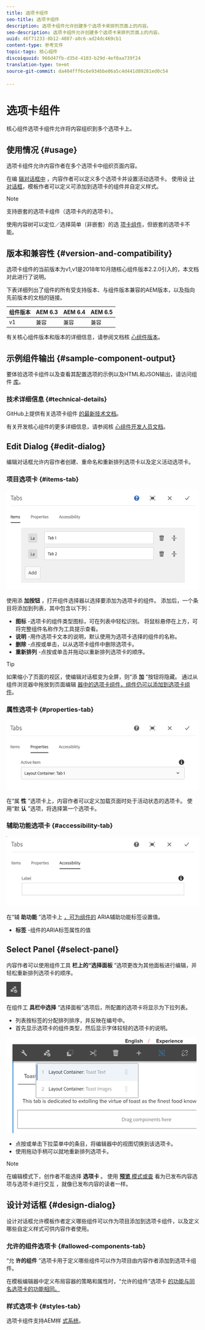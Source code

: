 ```yaml
---
title: 选项卡组件
seo-title: 选项卡组件
description: 选项卡组件允许创建多个选项卡来排列页面上的内容。
seo-description: 选项卡组件允许创建多个选项卡来排列页面上的内容。
uuid: 46f71233-8b12-4887-a0c6-ad24dc469cb1
content-type: 参考文件
topic-tags: 核心组件
discoiquuid: 966d47fb-d35d-4103-b29d-4ef0aa739f24
translation-type: tm+mt
source-git-commit: da404fff6c6e934bbe06a5c4d441d89281ed0c54

---
```



# 选项卡组件

核心组件选项卡组件允许将内容组织到多个选项卡上。

## 使用情况 {#usage}

选项卡组件允许内容作者在多个选项卡中组织页面内容。

在编 [辑对话框中](#edit-dialog) ，内容作者可以定义多个选项卡并设置活动选项卡。 使用设 [计对话框](#design-dialog)，模板作者可以定义可添加到选项卡的组件并自定义样式。

>[!NOTE]
>
>支持嵌套的选项卡组件（选项卡内的选项卡）。
>
>使用内容树可以定位／选择简单（非嵌套）的选 [项卡组件](https://helpx.adobe.com/experience-manager/6-5/sites/authoring/using/author-environment-tools.html)，但嵌套的选项卡不能。

## 版本和兼容性 {#version-and-compatibility}

选项卡组件的当前版本为v1,v1是2018年10月随核心组件版本2.2.0引入的，本文档对此进行了说明。

下表详细列出了组件的所有受支持版本、与组件版本兼容的AEM版本，以及指向先前版本的文档的链接。

| 组件版本 | AEM 6.3 | AEM 6.4 | AEM 6.5 |
|--- |--- |--- |--- |
| v1 | 兼容 | 兼容 | 兼容 |

有关核心组件版本和版本的详细信息，请参阅文档核 [心组件版本](versions.md)。

## 示例组件输出 {#sample-component-output}

要体验选项卡组件以及查看其配置选项的示例以及HTML和JSON输出，请访问组件 [库](http://opensource.adobe.com/aem-core-wcm-components/library/tabs.html)。

### 技术详细信息 {#technical-details}

GitHub上提供有关选项卡组件 [的最新技术文档](https://github.com/adobe/aem-core-wcm-components/blob/master/content/src/content/jcr_root/apps/core/wcm/components/tabs/v1/tabs)。

有关开发核心组件的更多详细信息，请参阅核 [心组件开发人员文档](developing.md)。

## Edit Dialog {#edit-dialog}

编辑对话框允许内容作者创建、重命名和重新排列选项卡以及定义活动选项卡。

### 项目选项卡 {#items-tab}

![](assets/screen-shot-2019-08-29-12.28.16.png)

使用添 **加按钮** ，打开组件选择器以选择要添加为选项卡的组件。 添加后，一个条目将添加到列表，其中包含以下列：

* **图标** -选项卡的组件类型图标，可在列表中轻松识别。 将鼠标悬停在上方，可将完整组件名称作为工具提示查看。
* **说明** -用作选项卡文本的说明，默认使用为选项卡选择的组件的名称。
* **删除** -点按或单击，以从选项卡组件中删除选项卡。
* **重新排列** -点按或单击并拖动以重新排列选项卡的顺序。

>[!TIP]
>
>如果缩小了页面的视区，使编辑对话框变为全屏，则“添 **加** ”按钮将隐藏。 通过从组件浏览器中拖放到页面编辑 [器中的选项卡组件，组件仍可以添加到选项卡组件](https://helpx.adobe.com/experience-manager/6-5/sites/authoring/using/editing-content.html#InsertingaComponent)。

### 属性选项卡 {#properties-tab}

![](assets/screen-shot-2019-08-29-12.28.32.png)

在“属 **性** ”选项卡上，内容作者可以定义加载页面时处于活动状态的选项卡。 使用“默 **认** ”选项，将选择第一个选项卡。

### 辅助功能选项卡 {#accessibility-tab}

![](assets/screen-shot-2019-08-29-12.28.40.png)

在“辅 **助功能** ”选项卡上 [，可为组件的](https://www.w3.org/WAI/standards-guidelines/aria/) ARIA辅助功能标签设置值。

* **标签** -组件的ARIA标签属性的值

## Select Panel {#select-panel}

内容作者可以使用组件工具 **栏上的“选择面板** ”选项更改为其他面板进行编辑，并轻松重新排列选项卡的顺序。

![](assets/screenshot_2018-10-11at165417.png)

在组件工 **具栏中选择** “选择面板”选项后，所配置的选项卡将显示为下拉列表。

* 列表按标签的分配排列排序，并反映在编号中。
* 首先显示选项卡的组件类型，然后显示字体较轻的选项卡的说明。

![](assets/screenshot_2018-10-11at165154.png)

* 点按或单击下拉菜单中的条目，将编辑器中的视图切换到该选项卡。
* 使用拖动手柄可以就地重新排列选项卡。

>[!NOTE]
>
>在编辑模式下，创作者不能选择 **选项卡** 。 使用 [**预览** 模式或查](https://helpx.adobe.com/experience-manager/6-5/sites/authoring/using/editing-content.html) 看为已发布内容选项与选项卡进行交互 **[](https://helpx.adobe.com/experience-manager/6-5/sites/authoring/using/editing-content.html)** ，就像已发布内容的读者一样。

## 设计对话框 {#design-dialog}

设计对话框允许模板作者定义哪些组件可以作为项目添加到选项卡组件，以及定义哪些自定义样式可供内容作者使用。

### 允许的组件选项卡 {#allowed-components-tab}

“允 **许的组件** ”选项卡用于定义哪些组件可以作为项目由内容作者添加到选项卡组件。

在模板编辑器中定义布局容器的策略和属性时，“允许的组件”选项卡 [的功能与同名选项卡的功能相同。](https://helpx.adobe.com/experience-manager/6-5/sites/authoring/using/templates.html)

### 样式选项卡 {#styles-tab}

选项卡组件支持AEM样 [式系统](authoring.md#component-styling)。
